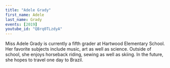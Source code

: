 ```yaml
---
title: "Adele Grady"
first_name: Adele
last_name: Grady
events: [2019]
youtube_id: "QBrq0TLzdyA"
---
```


Miss Adele Grady is currently a fifth grader at Hartwood Elementary School. Her favorite subjects include music, art as well as science. Outside of school, she enjoys horseback riding, sewing as well as skiing. In the future, she hopes to travel one day to Brazil.
